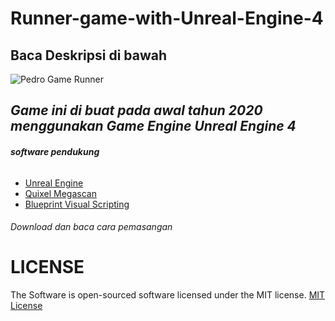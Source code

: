 # Runner-game-with-Unreal-Engine-4
 ## Baca Deskripsi di bawah

![Pedro Game Runner](https://user-images.githubusercontent.com/59316805/132381396-7b7c3796-bfee-42bd-ba0a-7d15dfb730e6.png)


  ## ***Game ini di buat pada awal tahun 2020 menggunakan Game Engine Unreal Engine 4***
  
  ###### **software pendukung**
 - [Unreal Engine ](https://www.unrealengine.com/en-US/)
 - [Quixel Megascan](https://quixel.com/megascans/)
 - [Blueprint Visual Scripting](https://docs.unrealengine.com/4.27/en-US/ProgrammingAndScripting/Blueprints/)

###### Download dan baca cara pemasangan




# LICENSE ##

The Software is open-sourced software licensed under the MIT license. [MIT License](https://github.com/Pedro-korwa/Runner-game-with-Unreal-Engine-4/blob/master/LICENSE)

 
